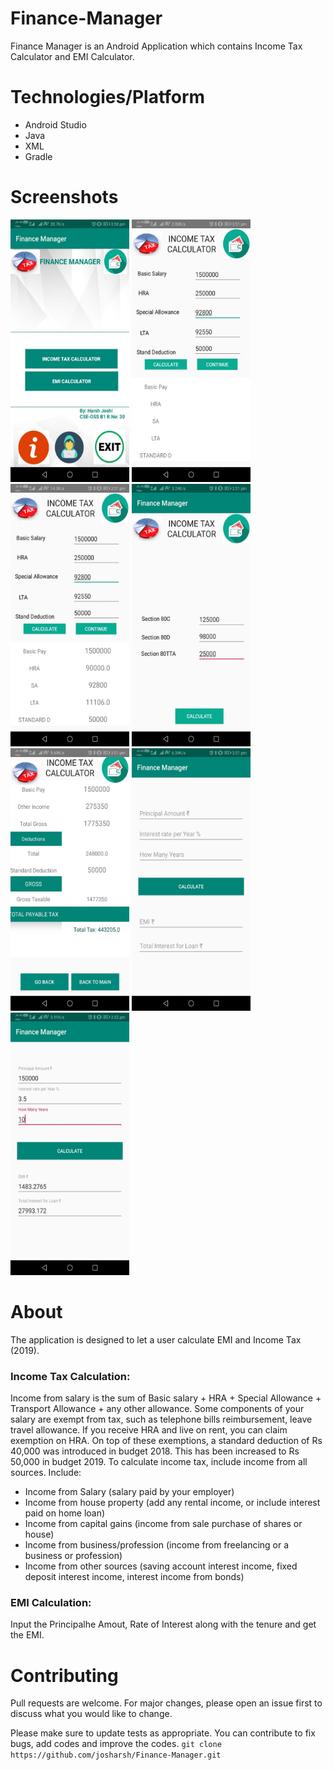 # Finance-Manager
Finance Manager is an Android Application which contains Income Tax Calculator and EMI Calculator.


# Technologies/Platform
* Android Studio
* Java
* XML
* Gradle

# Screenshots 
  <p>
<img src="RepoResources/1.jpeg"
     alt="Finance Manager Application"
     height=420 width=190/>
<img src="RepoResources/2.jpeg"
     alt="Finance Manager Application"
      height=420 width=190/>   <img src="RepoResources/3.jpeg"
     alt="Finance Manager Application"
      height=420 width=190/> 
  <img src="RepoResources/4.jpeg"
     alt="Finance Manager Application"
      height=420 width=190/> 
  <img src="RepoResources/5.jpeg"
     alt="Finance Manager Application"
      height=420 width=190/> 
  <img src="RepoResources/6.jpeg"
     alt="Finance Manager Application"
      height=420 width=190/> 
  <img src="RepoResources/7.jpeg"
     alt="Finance Manager Application"
      height=420 width=190/> 
  
# About
The application is designed to let a user calculate EMI and Income Tax (2019).
### Income Tax Calculation:
Income from salary is the sum of Basic salary + HRA + Special Allowance + Transport Allowance + any other allowance. Some components of your salary are exempt from tax, such as telephone bills reimbursement, leave travel allowance. If you receive HRA and live on rent, you can claim exemption on HRA.
On top of these exemptions, a standard deduction of Rs 40,000 was introduced in budget 2018. This has been increased to Rs 50,000 in budget 2019.
To calculate income tax, include income from all sources. Include:

* Income from Salary (salary paid by your employer)
* Income from house property (add any rental income, or include interest paid on home loan)
* Income from capital gains (income from sale purchase of shares or house)
* Income from business/profession (income from freelancing or a business or profession)
* Income from other sources (saving account interest income, fixed deposit interest income, interest income from bonds)

### EMI Calculation: 
Input the Principalhe Amout, Rate of Interest along with the tenure and get the EMI.



  
# Contributing
Pull requests are welcome. For major changes, please open an issue first to discuss what you would like to change.

Please make sure to update tests as appropriate. You can contribute to fix bugs, add codes and improve the codes.
``
git clone https://github.com/josharsh/Finance-Manager.git
``
